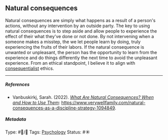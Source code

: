 ## Natural consequences

Natural consequences are simply what happens as a result of a person's actions, without any intervention by an outside party. The key to using natural consequences is to step aside and allow people to experience the effect of their what they've done or not done. By not intervening when a someone makes a misstep, the we let people learn by doing, truly experiencing the fruits of their labors. If the natural consequence is unwanted or unpleasant, the person has the opportunity to learn from the experience and do things differently the next time to avoid the unpleasant experience. From an ethical standpoint, I believe it to align with [consequentialist](Consequentialism.md) ethics.

---

##### References

* Vanbuskirkj, Sarah. (2022). *[What Are Natural Consequences? When and How to Use Them](What%20Are%20Natural%20Consequences%3F%20When%20and%20How%20to%20Use%20Them.md)*:  https://www.verywellfamily.com/natural-consequences-as-a-discipline-strategy-1094849.

##### Metadata

Type: #🔵/🔵 
Tags: [Psychology](Psychology.md) 
Status: #☀️ 
